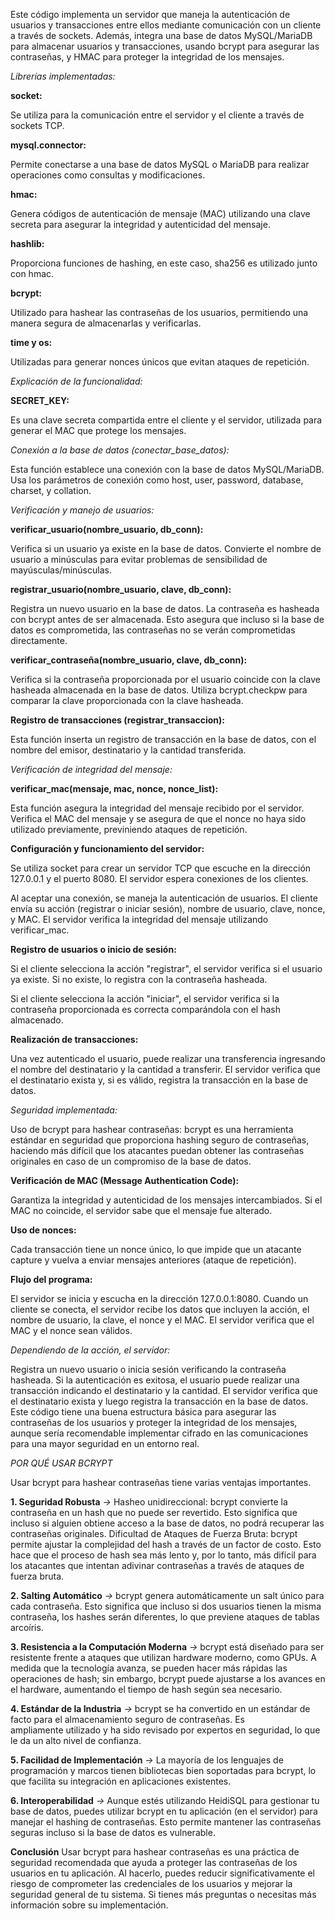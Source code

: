 Este código implementa un servidor que maneja la autenticación de usuarios y transacciones entre ellos mediante comunicación con un cliente a través de sockets. Además, integra una base de datos MySQL/MariaDB para almacenar usuarios y transacciones, usando bcrypt para asegurar las contraseñas, y HMAC para proteger la integridad de los mensajes.

*Librerías implementadas:*

**socket:**

Se utiliza para la comunicación entre el servidor y el cliente a través de sockets TCP.

**mysql.connector:**

Permite conectarse a una base de datos MySQL o MariaDB para realizar operaciones como consultas y modificaciones.

**hmac:**

Genera códigos de autenticación de mensaje (MAC) utilizando una clave secreta para asegurar la integridad y autenticidad del mensaje.

**hashlib:**

Proporciona funciones de hashing, en este caso, sha256 es utilizado junto con hmac.

**bcrypt:** 

Utilizado para hashear las contraseñas de los usuarios, permitiendo una manera segura de almacenarlas y verificarlas.

**time y os:**

Utilizadas para generar nonces únicos que evitan ataques de repetición.

*Explicación de la funcionalidad:*

**SECRET_KEY:**

Es una clave secreta compartida entre el cliente y el servidor, utilizada para generar el MAC que protege los mensajes.

*Conexión a la base de datos (conectar_base_datos):*

Esta función establece una conexión con la base de datos MySQL/MariaDB. Usa los parámetros de conexión como host, user, password, database, charset, y collation.

*Verificación y manejo de usuarios:*

**verificar_usuario(nombre_usuario, db_conn):**

Verifica si un usuario ya existe en la base de datos. Convierte el nombre de usuario a minúsculas para evitar problemas de sensibilidad de mayúsculas/minúsculas.

**registrar_usuario(nombre_usuario, clave, db_conn):**

Registra un nuevo usuario en la base de datos. La contraseña es hasheada con bcrypt antes de ser almacenada. Esto asegura que incluso si la base de datos es comprometida, las contraseñas no se verán comprometidas directamente.

**verificar_contraseña(nombre_usuario, clave, db_conn):**

Verifica si la contraseña proporcionada por el usuario coincide con la clave hasheada almacenada en la base de datos. Utiliza bcrypt.checkpw para comparar la clave proporcionada con la clave hasheada.

**Registro de transacciones (registrar_transaccion):**

Esta función inserta un registro de transacción en la base de datos, con el nombre del emisor, destinatario y la cantidad transferida.

*Verificación de integridad del mensaje:*

**verificar_mac(mensaje, mac, nonce, nonce_list):**

Esta función asegura la integridad del mensaje recibido por el servidor. Verifica el MAC del mensaje y se asegura de que el nonce no haya sido utilizado previamente, previniendo ataques de repetición.

**Configuración y funcionamiento del servidor:**

Se utiliza socket para crear un servidor TCP que escuche en la dirección 127.0.0.1 y el puerto 8080. El servidor espera conexiones de los clientes.

Al aceptar una conexión, se maneja la autenticación de usuarios. El cliente envía su acción (registrar o iniciar sesión), nombre de usuario, clave, nonce, y MAC. El servidor verifica la integridad del mensaje utilizando verificar_mac.

**Registro de usuarios o inicio de sesión:**

Si el cliente selecciona la acción "registrar", el servidor verifica si el usuario ya existe. Si no existe, lo registra con la contraseña hasheada.

Si el cliente selecciona la acción "iniciar", el servidor verifica si la contraseña proporcionada es correcta comparándola con el hash almacenado.

**Realización de transacciones:**

Una vez autenticado el usuario, puede realizar una transferencia ingresando el nombre del destinatario y la cantidad a transferir. El servidor verifica que el destinatario exista y, si es válido, registra la transacción en la base de datos.

*Seguridad implementada:*

Uso de bcrypt para hashear contraseñas: bcrypt es una herramienta estándar en seguridad que proporciona hashing seguro de contraseñas, haciendo más difícil que los atacantes puedan obtener las contraseñas originales en caso de un compromiso de la base de datos.

**Verificación de MAC (Message Authentication Code):**

Garantiza la integridad y autenticidad de los mensajes intercambiados. Si el MAC no coincide, el servidor sabe que el mensaje fue alterado.

**Uso de nonces:**

Cada transacción tiene un nonce único, lo que impide que un atacante capture y vuelva a enviar mensajes anteriores (ataque de repetición).

**Flujo del programa:**

El servidor se inicia y escucha en la dirección 127.0.0.1:8080.
Cuando un cliente se conecta, el servidor recibe los datos que incluyen la acción, el nombre de usuario, la clave, el nonce y el MAC.
El servidor verifica que el MAC y el nonce sean válidos.

*Dependiendo de la acción, el servidor:*

Registra un nuevo usuario o inicia sesión verificando la contraseña hasheada.
Si la autenticación es exitosa, el usuario puede realizar una transacción indicando el destinatario y la cantidad.
El servidor verifica que el destinatario exista y luego registra la transacción en la base de datos.
Este código tiene una buena estructura básica para asegurar las contraseñas de los usuarios y proteger la integridad de los mensajes, aunque sería recomendable implementar cifrado en las comunicaciones para una mayor seguridad en un entorno real.


*POR QUÉ USAR BCRYPT*

Usar bcrypt para hashear contraseñas tiene varias ventajas importantes. 

**1. Seguridad Robusta**
*->* Hasheo unidireccional: bcrypt convierte la contraseña en un hash que no puede ser revertido. Esto
     significa que incluso si alguien obtiene acceso a la base de datos, no podrá recuperar las contraseñas originales.
     Dificultad de Ataques de Fuerza Bruta: bcrypt permite ajustar la complejidad del hash a través de un
     factor de costo. Esto hace que el proceso de hash sea más lento y, por lo tanto, más difícil para los atacantes que intentan adivinar contraseñas a través de ataques de fuerza bruta.

**2. Salting Automático**
*->* bcrypt genera automáticamente un salt único para cada contraseña. Esto significa que incluso si dos
     usuarios tienen la misma contraseña, los hashes serán diferentes, lo que previene ataques de tablas arcoíris.

**3. Resistencia a la Computación Moderna**
*->* bcrypt está diseñado para ser resistente frente a ataques que utilizan hardware moderno, como GPUs. 
     A medida que la tecnología avanza, se pueden hacer más rápidas las operaciones de hash; sin embargo, bcrypt puede ajustarse a los avances en el hardware, aumentando el tiempo de hash según sea necesario.

**4. Estándar de la Industria**
*->* bcrypt se ha convertido en un estándar de facto para el almacenamiento seguro de contraseñas. Es   
     ampliamente utilizado y ha sido revisado por expertos en seguridad, lo que le da un alto nivel de confianza.

**5. Facilidad de Implementación**
*->* La mayoría de los lenguajes de programación y marcos tienen bibliotecas bien soportadas para 
     bcrypt, lo que facilita su integración en aplicaciones existentes.

**6. Interoperabilidad**
*->* Aunque estés utilizando HeidiSQL para gestionar tu base de datos, puedes utilizar bcrypt en tu 
     aplicación (en el servidor) para manejar el hashing de contraseñas. Esto permite mantener las contraseñas seguras incluso si la base de datos es vulnerable.

**Conclusión**
Usar bcrypt para hashear contraseñas es una práctica de seguridad recomendada que ayuda a proteger las contraseñas de los usuarios en tu aplicación. Al hacerlo, puedes reducir significativamente el riesgo de comprometer las credenciales de los usuarios y mejorar la seguridad general de tu sistema. Si tienes más preguntas o necesitas más información sobre su implementación.